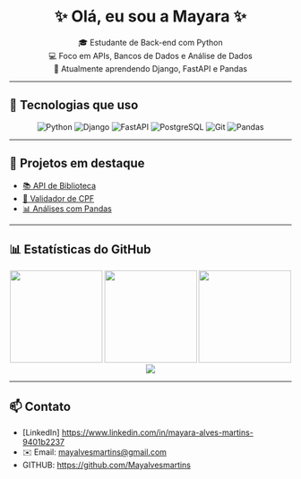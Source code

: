 <h1 align="center">✨ Olá, eu sou a Mayara ✨</h1>

<p align="center">
  🎓 Estudante de Back-end com Python <br>
  💻 Foco em APIs, Bancos de Dados e Análise de Dados <br>
  🌱 Atualmente aprendendo Django, FastAPI e Pandas
</p>

---

## 🚀 Tecnologias que uso
<div align="center">
  
  ![Python](https://img.shields.io/badge/Python-000000?style=for-the-badge&logo=python&logoColor=ff69b4)
  ![Django](https://img.shields.io/badge/Django-000000?style=for-the-badge&logo=django&logoColor=ff69b4)
  ![FastAPI](https://img.shields.io/badge/FastAPI-000000?style=for-the-badge&logo=fastapi&logoColor=ff69b4)
  ![PostgreSQL](https://img.shields.io/badge/PostgreSQL-000000?style=for-the-badge&logo=postgresql&logoColor=ff69b4)
  ![Git](https://img.shields.io/badge/Git-000000?style=for-the-badge&logo=git&logoColor=ff69b4)
  ![Pandas](https://img.shields.io/badge/Pandas-000000?style=for-the-badge&logo=pandas&logoColor=ff69b4)

</div>

---

## 📂 Projetos em destaque
- [📚 API de Biblioteca](https://github.com/mayalvesmartins/api-biblioteca)  
- [🧮 Validador de CPF](https://github.com/mayalvesmartins/validador-cpf)  
- [📊 Análises com Pandas](https://github.com/mayalvesmartins/pandas-projetos)  

---

## 📊 Estatísticas do GitHub

<div align="center">

  <!-- Stats -->
  <img height="165" src="https://github-readme-stats.vercel.app/api?username=mayalvesmartins&show_icons=true&theme=radical&count_private=true"/>

  <!-- Streak -->
  <img height="165" src="https://streak-stats.demolab.com?user=mayalvesmartins&theme=radical"/>

  <!-- Linguagens -->
  <img height="165" src="https://github-readme-stats.vercel.app/api/top-langs/?username=mayalvesmartins&layout=compact&theme=radical"/>

  <!-- Trophies -->
  <img src="https://github-profile-trophy.vercel.app/?username=mayalvesmartins&theme=radical&row=1&column=6"/>

</div>

---

## 📫 Contato
- [LinkedIn] https://www.linkedin.com/in/mayara-alves-martins-9401b2237 
- ✉️ Email: mayalvesmartins@gmail.com
- GITHUB: https://github.com/Mayalvesmartins






